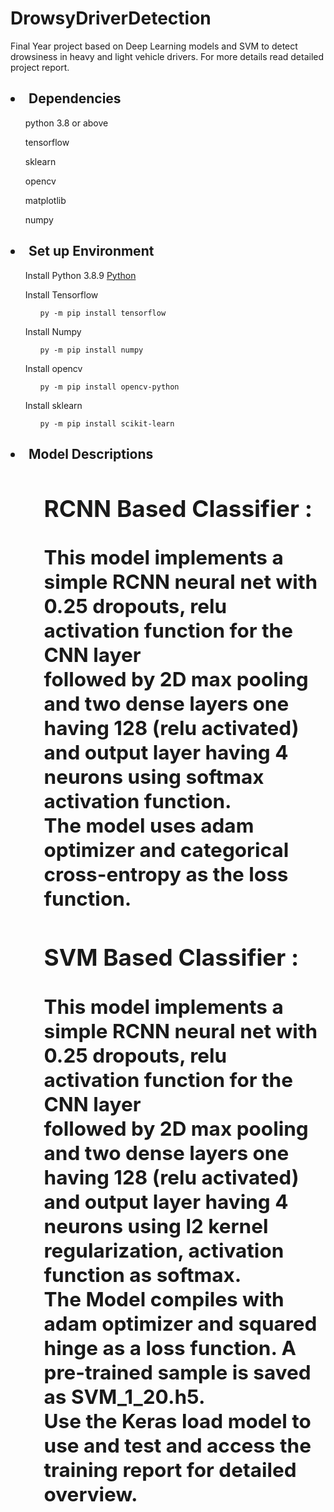 # DrowsyDriverDetection

Final Year project based on Deep Learning models and SVM to detect drowsiness  in heavy and light vehicle drivers. For more details read detailed project report.

<h2><li>Dependencies</h2>
<ul>python 3.8 or above</ul>
<ul>tensorflow</ul>
<ul>sklearn</ul>
<ul>opencv</ul>
<ul>matplotlib</ul>
<ul>numpy</ul>
</li>

<h2><li>Set up Environment</h2>
<ul>Install Python 3.8.9 <a href = "https://www.python.org/downloads/">Python</a></ul>
<ul>Install Tensorflow
    <ul><code>py -m pip install tensorflow</code>
    </ul>
</ul>
<ul>Install Numpy
    <ul><code>py -m pip install numpy</code>
    </ul>
</ul>
<ul>Install opencv
    <ul><code>py -m pip install opencv-python</code>
    </ul>
</ul>
<ul>Install sklearn
    <ul><code>py -m pip install scikit-learn</code>
    </ul>
</ul>
</li>
<h2><li>Model Descriptions<h2>
<ul><h3>RCNN Based Classifier :</h3>
        <p> This model implements a simple RCNN neural net with 0.25 dropouts, relu activation function for the CNN layer<br> followed by 2D max pooling and two dense layers 
             one having 128 (relu activated) and output layer having 4 neurons using softmax activation function.<br> The model uses adam optimizer and categorical cross-entropy as 
             the loss function.</p>
</ul>
<ul><h3>SVM Based Classifier :</h3>
        <p> This model implements a simple RCNN neural net with 0.25 dropouts, relu activation function for the CNN layer<br> followed by 2D max pooling and two dense layers 
             one having 128 (relu activated) and output layer having 4 neurons using l2 kernel regularization, activation function as softmax.<br>The Model compiles with adam optimizer and squared hinge as a loss function. A pre-trained sample is saved as SVM_1_20.h5.<br>Use the Keras load model to use and test and access the training report
             for detailed overview. </p>
</ul>
</li>



